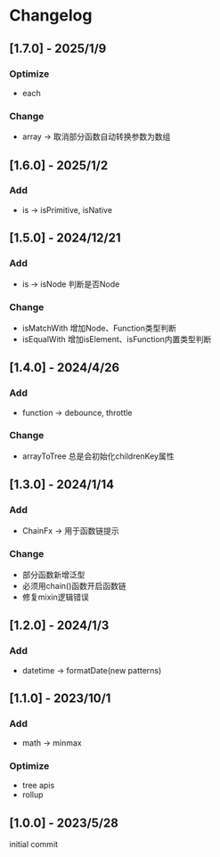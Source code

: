 # Changelog

## [1.7.0] - 2025/1/9
### Optimize
- each
### Change
- array -> 取消部分函数自动转换参数为数组

## [1.6.0] - 2025/1/2
### Add
- is -> isPrimitive, isNative

## [1.5.0] - 2024/12/21
### Add
- is -> isNode 判断是否Node
### Change
- isMatchWith 增加Node、Function类型判断
- isEqualWith 增加isElement、isFunction内置类型判断

## [1.4.0] - 2024/4/26
### Add
- function -> debounce, throttle
### Change
- arrayToTree 总是会初始化childrenKey属性

## [1.3.0] - 2024/1/14
### Add
- ChainFx -> 用于函数链提示
### Change
- 部分函数新增泛型
- 必须用chain()函数开启函数链
- 修复mixin逻辑错误

## [1.2.0] - 2024/1/3
### Add
- datetime -> formatDate(new patterns)

## [1.1.0] - 2023/10/1
### Add
- math -> minmax
### Optimize
- tree apis
- rollup

## [1.0.0] - 2023/5/28
initial commit
